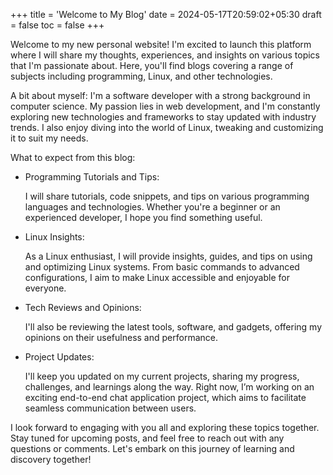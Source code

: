 +++
title = 'Welcome to My Blog'
date = 2024-05-17T20:59:02+05:30
draft = false
toc = false
+++

Welcome to my new personal website! I'm excited to launch this platform where I will share my
thoughts, experiences, and insights on various topics that I'm passionate about. Here, you'll find
blogs covering a range of subjects including programming, Linux, and other technologies.

A bit about myself: I'm a software developer with a strong background in computer science. My
passion lies in web development, and I'm constantly exploring new technologies and frameworks to
stay updated with industry trends. I also enjoy diving into the world of Linux, tweaking and
customizing it to suit my needs.

What to expect from this blog:

* Programming Tutorials and Tips: 

    I will share tutorials, code snippets, and tips on various
    programming languages and technologies. Whether you're a beginner or an experienced developer,
    I hope you find something useful.

* Linux Insights:

    As a Linux enthusiast, I will provide insights, guides, and tips on using and optimizing Linux
    systems. From basic commands to advanced configurations, I aim to make Linux accessible and
    enjoyable for everyone.

* Tech Reviews and Opinions:

    I'll also be reviewing the latest tools, software, and gadgets, offering my opinions on their
    usefulness and performance.

* Project Updates: 

    I'll keep you updated on my current projects, sharing my progress, challenges, and learnings 
    along the way. Right now, I’m working on an exciting end-to-end chat application
    project, which aims to facilitate seamless communication between users.

I look forward to engaging with you all and exploring these topics together. Stay tuned for
upcoming posts, and feel free to reach out with any questions or comments. Let's embark on this
journey of learning and discovery together!
